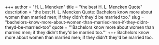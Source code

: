 +++
author = "H. L. Mencken"
title = "the best H. L. Mencken Quote"
description = "the best H. L. Mencken Quote: Bachelors know more about women than married men; if they didn't they'd be married too."
slug = "bachelors-know-more-about-women-than-married-men-if-they-didnt-theyd-be-married-too"
quote = '''Bachelors know more about women than married men; if they didn't they'd be married too.'''
+++
Bachelors know more about women than married men; if they didn't they'd be married too.
